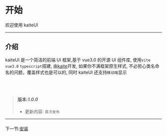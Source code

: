 # 开始

欢迎使用 kaiteUI

---

## 介绍

kaiteUI 是一个简洁的前端 UI 框架,基于 vue3.0 的开源 UI 组件库, 使用`vite` `vue3.0` `typescript`搭建, 由[kaite](https://github.com/kaitehan)开发, 如果你不满框架原生样式, 不必担心类名命名的问题，覆盖样式也是可以的, 同时 kaiteUI 还支持`移动端`显示

<br>
<br>

<!-- > #### 版本:**_1.1.0_**
>
> - 更新内容:<a href='#/Table'>添加 Table 组件</a>

--- -->

> #### 版本:**_1.0.0_**
>
> - 更新内容: `首次发布`

---

<div style='display:flex;justify-content:space-between;margin:20px 0 '>
<!-- <div>上一节:<a href='#/Use'>安装与使用</a></div>   -->
<div>下一节:<a href='#/doc/install'>安装</a></div>  
</div>
